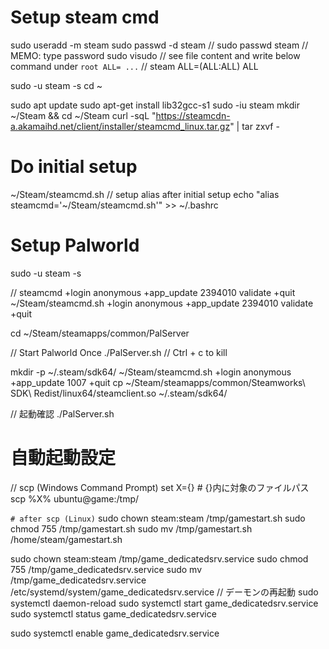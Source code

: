 # Setup steam cmd
sudo useradd -m steam
sudo passwd -d steam
// sudo passwd steam
// MEMO: type password
sudo visudo
// see file content and write below command under `root ALL= ...`
// steam    ALL=(ALL:ALL) ALL

sudo -u steam -s
cd ~

sudo apt update
sudo apt-get install lib32gcc-s1
sudo -iu steam
mkdir ~/Steam && cd ~/Steam
curl -sqL "https://steamcdn-a.akamaihd.net/client/installer/steamcmd_linux.tar.gz" | tar zxvf -

# Do initial setup
~/Steam/steamcmd.sh
// setup alias after initial setup
echo "alias steamcmd='~/Steam/steamcmd.sh'" >> ~/.bashrc

# Setup Palworld
sudo -u steam -s

// steamcmd +login anonymous +app_update 2394010 validate +quit
~/Steam/steamcmd.sh +login anonymous +app_update 2394010 validate +quit

cd ~/Steam/steamapps/common/PalServer

// Start Palworld Once
./PalServer.sh
// Ctrl + c to kill

mkdir -p ~/.steam/sdk64/
~/Steam/steamcmd.sh +login anonymous +app_update 1007 +quit
cp ~/Steam/steamapps/common/Steamworks\ SDK\ Redist/linux64/steamclient.so ~/.steam/sdk64/

// 起動確認
./PalServer.sh


# 自動起動設定
// scp (Windows Command Prompt)
set X={} # {}内に対象のファイルパス
scp %X% ubuntu@game:/tmp/

`# after scp (Linux)`
sudo chown steam:steam /tmp/gamestart.sh
sudo chmod 755 /tmp/gamestart.sh
sudo mv /tmp/gamestart.sh /home/steam/gamestart.sh

sudo chown steam:steam /tmp/game_dedicatedsrv.service
sudo chmod 755 /tmp/game_dedicatedsrv.service
sudo mv /tmp/game_dedicatedsrv.service /etc/systemd/system/game_dedicatedsrv.service
// デーモンの再起動
sudo systemctl daemon-reload
sudo systemctl start game_dedicatedsrv.service
sudo systemctl status game_dedicatedsrv.service

sudo systemctl enable game_dedicatedsrv.service
